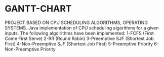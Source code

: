 # GANTT-CHART
PROJECT BASED ON CPU SCHEDULING ALGORITHMS, OPERATING SYSTEMS.
Java implementation of CPU scheduling algorithms for a given inputs. The following algoirithms have been implemented: 1-FCFS (First Come First Serve) 2-RR (Round Robin) 3-Preemptive SJF (Shortest Job First) 4-Non-Preemptive SJF (Shortest Job First) 5-Preemptive Priority 6-Non-Preemptive Priority
